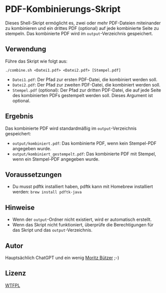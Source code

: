 # PDF-Kombinierungs-Skript

Dieses Shell-Skript ermöglicht es, zwei oder mehr PDF-Dateien miteinander zu kombinieren und ein drittes PDF (optional) auf jede kombinierte Seite zu stempeln. Das kombinierte PDF wird im `output`-Verzeichnis gespeichert.

## Verwendung

Führe das Skript wie folgt aus:

`./combine.sh <Datei1.pdf> <Datei2.pdf> [Stempel.pdf]`

- `Datei1.pdf`: Der Pfad zur ersten PDF-Datei, die kombiniert werden soll.
- `Datei2.pdf`: Der Pfad zur zweiten PDF-Datei, die kombiniert werden soll.
- `Stempel.pdf` (optional): Der Pfad zur dritten PDF-Datei, die auf jede Seite des kombinierten PDFs gestempelt werden soll. Dieses Argument ist optional.

## Ergebnis

Das kombinierte PDF wird standardmäßig im `output`-Verzeichnis gespeichert:

- `output/kombiniert.pdf`: Das kombinierte PDF, wenn kein Stempel-PDF angegeben wurde.
- `output/kombiniert_gestempelt.pdf`: Das kombinierte PDF mit Stempel, wenn ein Stempel-PDF angegeben wurde.

## Voraussetzungen

- Du musst pdftk installiert haben, pdftk kann mit Homebrew installiert werden:
`brew install pdftk-java`

## Hinweise

- Wenn der `output`-Ordner nicht existiert, wird er automatisch erstellt.
- Wenn das Skript nicht funktioniert, überprüfe die Berechtigungen für das Skript und das `output`-Verzeichnis.

## Autor

Hauptsächlich ChatGPT und ein wenig [Moritz Bützer](https://www.buetzer.ch)
 ;-)

## Lizenz

[WTFPL](http://www.wtfpl.net/)
